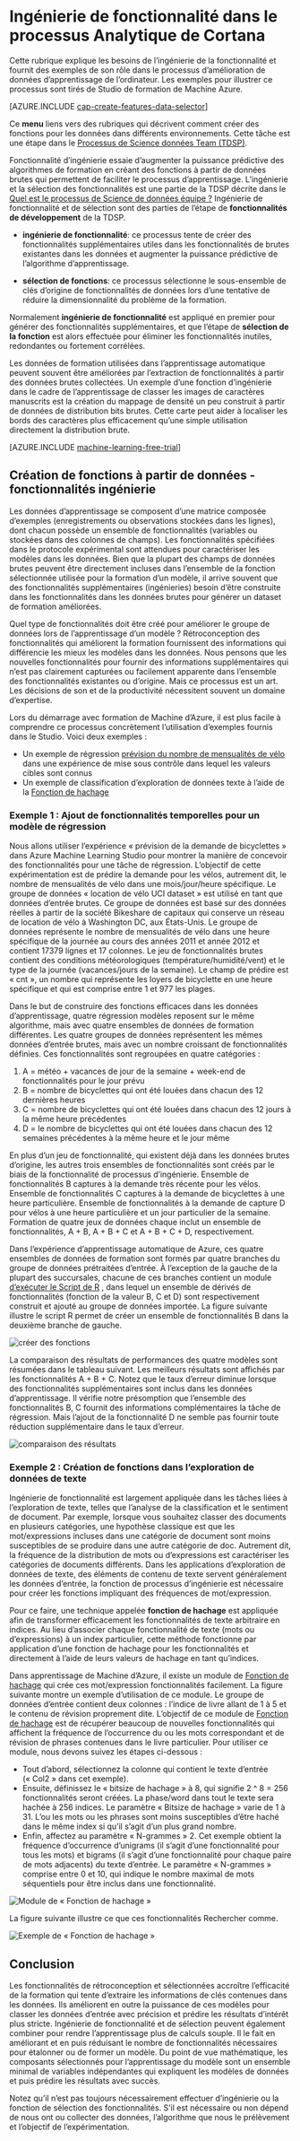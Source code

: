 <properties
    pageTitle="Fonction d’ingénierie dans le processus Analytique Cortana | Microsoft Azure" 
    description="Explique les besoins de l’ingénierie de la fonctionnalité et fournit des exemples de son rôle dans le processus d’amélioration de données d’apprentissage de l’ordinateur."
    services="machine-learning"
    documentationCenter=""
    authors="bradsev"
    manager="jhubbard"
    editor="cgronlun"/>

<tags
    ms.service="machine-learning"
    ms.workload="data-services"
    ms.tgt_pltfrm="na"
    ms.devlang="na"
    ms.topic="article"
    ms.date="09/19/2016"
    ms.author="zhangya;bradsev" />


# <a name="feature-engineering-in-the-cortana-analytics-process"></a>Ingénierie de fonctionnalité dans le processus Analytique de Cortana 

Cette rubrique explique les besoins de l’ingénierie de la fonctionnalité et fournit des exemples de son rôle dans le processus d’amélioration de données d’apprentissage de l’ordinateur. Les exemples pour illustrer ce processus sont tirés de Studio de formation de Machine Azure. 

[AZURE.INCLUDE [cap-create-features-data-selector](../../includes/cap-create-features-selector.md)]

Ce **menu** liens vers des rubriques qui décrivent comment créer des fonctions pour les données dans différents environnements. Cette tâche est une étape dans le [Processus de Science données Team (TDSP)](https://azure.microsoft.com/documentation/learning-paths/cortana-analytics-process/).

Fonctionnalité d’ingénierie essaie d’augmenter la puissance prédictive des algorithmes de formation en créant des fonctions à partir de données brutes qui permettent de faciliter le processus d’apprentissage. L’ingénierie et la sélection des fonctionnalités est une partie de la TDSP décrite dans le [Quel est le processus de Science de données équipe ?](data-science-process-overview.md) Ingénierie de fonctionnalité et de sélection sont des parties de l’étape de **fonctionnalités de développement** de la TDSP. 

* **ingénierie de fonctionnalité**: ce processus tente de créer des fonctionnalités supplémentaires utiles dans les fonctionnalités de brutes existantes dans les données et augmenter la puissance prédictive de l’algorithme d’apprentissage.

* **sélection de fonctions**: ce processus sélectionne le sous-ensemble de clés d’origine de fonctionnalités de données lors d’une tentative de réduire la dimensionnalité du problème de la formation.

Normalement **ingénierie de fonctionnalité** est appliqué en premier pour générer des fonctionnalités supplémentaires, et que l’étape de **sélection de la fonction** est alors effectuée pour éliminer les fonctionnalités inutiles, redondantes ou fortement corrélées.

Les données de formation utilisées dans l’apprentissage automatique peuvent souvent être améliorées par l’extraction de fonctionnalités à partir des données brutes collectées. Un exemple d’une fonction d’ingénierie dans le cadre de l’apprentissage de classer les images de caractères manuscrits est la création du mappage de densité un peu construit à partir de données de distribution bits brutes. Cette carte peut aider à localiser les bords des caractères plus efficacement qu’une simple utilisation directement la distribution brute.


[AZURE.INCLUDE [machine-learning-free-trial](../../includes/machine-learning-free-trial.md)]


## <a name="creating-features-from-your-data---feature-engineering"></a>Création de fonctions à partir de données - fonctionnalités ingénierie

Les données d’apprentissage se composent d’une matrice composée d’exemples (enregistrements ou observations stockées dans les lignes), dont chacun possède un ensemble de fonctionnalités (variables ou stockées dans des colonnes de champs). Les fonctionnalités spécifiées dans le protocole expérimental sont attendues pour caractériser les modèles dans les données. Bien que la plupart des champs de données brutes peuvent être directement incluses dans l’ensemble de la fonction sélectionnée utilisée pour la formation d’un modèle, il arrive souvent que des fonctionnalités supplémentaires (ingénieries) besoin d’être construite dans les fonctionnalités dans les données brutes pour générer un dataset de formation améliorées.

Quel type de fonctionnalités doit être créé pour améliorer le groupe de données lors de l’apprentissage d’un modèle ? Rétroconception des fonctionnalités qui améliorent la formation fournissent des informations qui différencie les mieux les modèles dans les données. Nous pensons que les nouvelles fonctionnalités pour fournir des informations supplémentaires qui n’est pas clairement capturées ou facilement apparente dans l’ensemble des fonctionnalités existantes ou d’origine. Mais ce processus est un art. Les décisions de son et de la productivité nécessitent souvent un domaine d’expertise.

Lors du démarrage avec formation de Machine d’Azure, il est plus facile à comprendre ce processus concrètement l’utilisation d’exemples fournis dans le Studio. Voici deux exemples :

* Un exemple de régression [prévision du nombre de mensualités de vélo](http://gallery.cortanaintelligence.com/Experiment/Regression-Demand-estimation-4) dans une expérience de mise sous contrôle dans lequel les valeurs cibles sont connus
* Un exemple de classification d’exploration de données texte à l’aide de la [Fonction de hachage](https://msdn.microsoft.com/library/azure/c9a82660-2d9c-411d-8122-4d9e0b3ce92a/)

### <a name="example-1-adding-temporal-features-for-regression-model"></a>Exemple 1 : Ajout de fonctionnalités temporelles pour un modèle de régression ###

Nous allons utiliser l’expérience « prévision de la demande de bicyclettes » dans Azure Machine Learning Studio pour montrer la manière de concevoir des fonctionnalités pour une tâche de régression. L’objectif de cette expérimentation est de prédire la demande pour les vélos, autrement dit, le nombre de mensualités de vélo dans une mois/jour/heure spécifique. Le groupe de données « location de vélo UCI dataset » est utilisé en tant que données d’entrée brutes. Ce groupe de données est basé sur des données réelles à partir de la société Bikeshare de capitaux qui conserve un réseau de location de vélo à Washington DC, aux États-Unis. Le groupe de données représente le nombre de mensualités de vélo dans une heure spécifique de la journée au cours des années 2011 et année 2012 et contient 17379 lignes et 17 colonnes. Le jeu de fonctionnalités brutes contient des conditions météorologiques (température/humidité/vent) et le type de la journée (vacances/jours de la semaine). Le champ de prédire est « cnt », un nombre qui représente les loyers de bicyclette en une heure spécifique et qui est comprise entre 1 et 977 les plages.

Dans le but de construire des fonctions efficaces dans les données d’apprentissage, quatre régression modèles reposent sur le même algorithme, mais avec quatre ensembles de données de formation différentes. Les quatre groupes de données représentent les mêmes données d’entrée brutes, mais avec un nombre croissant de fonctionnalités définies. Ces fonctionnalités sont regroupées en quatre catégories :

1. A = météo + vacances de jour de la semaine + week-end de fonctionnalités pour le jour prévu
2. B = nombre de bicyclettes qui ont été louées dans chacun des 12 dernières heures
3. C = nombre de bicyclettes qui ont été louées dans chacun des 12 jours à la même heure précédentes
4. D = le nombre de bicyclettes qui ont été louées dans chacun des 12 semaines précédentes à la même heure et le jour même

En plus d’un jeu de fonctionnalité, qui existent déjà dans les données brutes d’origine, les autres trois ensembles de fonctionnalités sont créés par le biais de la fonctionnalité de processus d’ingénierie. Ensemble de fonctionnalités B captures à la demande très récente pour les vélos. Ensemble de fonctionnalités C captures à la demande de bicyclettes à une heure particulière. Ensemble de fonctionnalités à la demande de capture D pour vélos à une heure particulière et un jour particulier de la semaine. Formation de quatre jeux de données chaque inclut un ensemble de fonctionnalités, A + B, A + B + C et A + B + C + D, respectivement.

Dans l’expérience d’apprentissage automatique de Azure, ces quatre ensembles de données de formation sont formés par quatre branches du groupe de données prétraitées d’entrée. À l’exception de la gauche de la plupart des succursales, chacune de ces branches contient un module [d’exécuter le Script de R](https://msdn.microsoft.com/library/azure/30806023-392b-42e0-94d6-6b775a6e0fd5/) , dans lequel un ensemble de dérivés de fonctionnalités (fonction de la valeur B, C et D) sont respectivement construit et ajouté au groupe de données importée. La figure suivante illustre le script R permet de créer un ensemble de fonctionnalités B dans la deuxième branche de gauche.

![créer des fonctions](./media/machine-learning-data-science-create-features/addFeature-Rscripts.png)

La comparaison des résultats de performances des quatre modèles sont résumées dans le tableau suivant. Les meilleurs résultats sont affichés par les fonctionnalités A + B + C. Notez que le taux d’erreur diminue lorsque des fonctionnalités supplémentaires sont inclus dans les données d’apprentissage. Il vérifie notre présomption que l’ensemble des fonctionnalités B, C fournit des informations complémentaires la tâche de régression. Mais l’ajout de la fonctionnalité D ne semble pas fournir toute réduction supplémentaire dans le taux d’erreur.

![comparaison des résultats](./media/machine-learning-data-science-create-features/result1.png)

### <a name="example2"></a>Exemple 2 : Création de fonctions dans l’exploration de données de texte  

Ingénierie de fonctionnalité est largement appliquée dans les tâches liées à l’exploration de texte, telles que l’analyse de la classification et le sentiment de document. Par exemple, lorsque vous souhaitez classer des documents en plusieurs catégories, une hypothèse classique est que les mot/expressions incluses dans une catégorie de document sont moins susceptibles de se produire dans une autre catégorie de doc. Autrement dit, la fréquence de la distribution de mots ou d’expressions est caractériser les catégories de documents différents. Dans les applications d’exploration de données de texte, des éléments de contenu de texte servent généralement les données d’entrée, la fonction de processus d’ingénierie est nécessaire pour créer les fonctions impliquant des fréquences de mot/expression.

Pour ce faire, une technique appelée **fonction de hachage** est appliquée afin de transformer efficacement les fonctionnalités de texte arbitraire en indices. Au lieu d’associer chaque fonctionnalité de texte (mots ou d’expressions) à un index particulier, cette méthode fonctionne par application d’une fonction de hachage pour les fonctionnalités et directement à l’aide de leurs valeurs de hachage en tant qu’indices.

Dans apprentissage de Machine d’Azure, il existe un module de [Fonction de hachage](https://msdn.microsoft.com/library/azure/c9a82660-2d9c-411d-8122-4d9e0b3ce92a/) qui crée ces mot/expression fonctionnalités facilement. La figure suivante montre un exemple d’utilisation de ce module. Le groupe de données d’entrée contient deux colonnes : l’indice de livre allant de 1 à 5 et le contenu de révision proprement dite. L’objectif de ce module de [Fonction de hachage](https://msdn.microsoft.com/library/azure/c9a82660-2d9c-411d-8122-4d9e0b3ce92a/) est de récupérer beaucoup de nouvelles fonctionnalités qui affichent la fréquence de l’occurrence du ou les mots correspondant et de révision de phrases contenues dans le livre particulier. Pour utiliser ce module, nous devons suivez les étapes ci-dessous :

* Tout d’abord, sélectionnez la colonne qui contient le texte d’entrée (« Col2 » dans cet exemple).
* Ensuite, définissez le « bitsize de hachage » à 8, qui signifie 2 ^ 8 = 256 fonctionnalités seront créées. La phase/word dans tout le texte sera hachée à 256 indices. Le paramètre « Bitsize de hachage » varie de 1 à 31. L’ou les mots ou les phrases sont moins susceptibles d’être haché dans le même index si qu’il s’agit d’un plus grand nombre.
* Enfin, affectez au paramètre « N-grammes » 2. Cet exemple obtient la fréquence d’occurrence d’unigrams (il s’agit d’une fonctionnalité pour tous les mots) et bigrams (il s’agit d’une fonctionnalité pour chaque paire de mots adjacents) du texte d’entrée. Le paramètre « N-grammes » comprise entre 0 et 10, qui indique le nombre maximal de mots séquentiels pour être inclus dans une fonctionnalité.  

![Module de « Fonction de hachage »](./media/machine-learning-data-science-create-features/feature-Hashing1.png)

La figure suivante illustre ce que ces fonctionnalités Rechercher comme.

![Exemple de « Fonction de hachage »](./media/machine-learning-data-science-create-features/feature-Hashing2.png)


## <a name="conclusion"></a>Conclusion

Les fonctionnalités de rétroconception et sélectionnées accroître l’efficacité de la formation qui tente d’extraire les informations de clés contenues dans les données. Ils améliorent en outre la puissance de ces modèles pour classer les données d’entrée avec précision et prédire les résultats d’intérêt plus stricte. Ingénierie de fonctionnalité et de sélection peuvent également combiner pour rendre l’apprentissage plus de calculs souple. Il le fait en améliorant et en puis réduisant le nombre de fonctionnalités nécessaires pour étalonner ou de former un modèle. Du point de vue mathématique, les composants sélectionnés pour l’apprentissage du modèle sont un ensemble minimal de variables indépendantes qui expliquent les modèles de données et puis prédire les résultats avec succès.

Notez qu’il n’est pas toujours nécessairement effectuer d’ingénierie ou la fonction de sélection des fonctionnalités. S’il est nécessaire ou non dépend de nous ont ou collecter des données, l’algorithme que nous le prélèvement et l’objectif de l’expérimentation.
 

